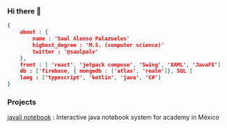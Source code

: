 ### Hi there 👋

```json
{
    about : {
        name : 'Saul Alonso Palazuelos'
        highest_degree : 'M.S. (computer science)'
        twitter : '@saulpalv'
    },
    front : [ 'react', 'jetpack compose', 'Swing', 'XAML', 'JavaFX']
    db : ['firebase, { mongodb : ['atlas', 'realm']}, SQL ]
    lang : ['typescript', 'kotlin', 'java', 'C#']
}
```
### Projects

[javali notebook](https://github.com/saulpalv/javali-notebook) : Interactive java notebook system for academy in México
